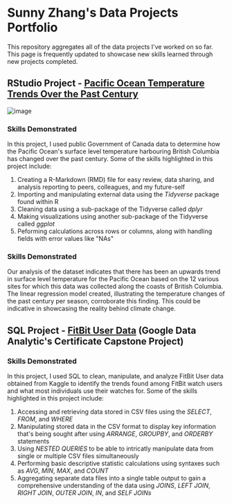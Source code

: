 # Sunny Zhang's Data Projects Portfolio
This repository aggregates all of the data projects I've worked on so far. This page is frequently updated to showcase new skills learned through new projects completed. 

## RStudio Project - [Pacific Ocean Temperature Trends Over the Past Century](https://github.com/sunnyszhang/RStudio/blob/main/Pacific%20Ocean%20Temperature%20Trend%20Past%20Century%20-%20RStudio.pdf)
![image](https://github.com/sunnyszhang/DataProjectsPortfolio/assets/73503098/214b6d02-6db8-4e54-a81a-1a419b70ba4d)

### Skills Demonstrated
In this project, I used public Government of Canada data to determine how the Pacific Ocean's surface level temperature harbouring British Columbia has changed over the past century. Some of the skills highlighted in this project include:
  1. Creating a R-Markdown (RMD) file for easy review, data sharing, and analysis reporting to peers, colleagues, and my future-self
  2. Importing and manipulating external data using the *Tidyverse* package found within R
  3. Cleaning data using a sub-package of the Tidyverse called *dplyr*
  4. Making visualizations using another sub-package of the Tidyverse called *ggplot*
  5. Peforming calculations across rows or columns, along with handling fields with error values like "NAs"

### Skills Demonstrated
Our analysis of the dataset indicates that there has been an upwards trend in surface level temperature for the Pacific Ocean based on the 12 various sites for which this data was collected along the coasts of British Columbia. The linear regression model created, illustrating the temperature changes of the past century per season, corroborate this finding. This could be indicative in showcasing the reality behind climate change.  

## SQL Project - [FitBit User Data](https://github.com/sunnyszhang/SQL_Project/blob/main/Bellabeats%20SQL%20Notebook%20-%20For%20GitHub.ipynb) (Google Data Analytic's Certificate Capstone Project)
### Skills Demonstrated
In this project, I used SQL to clean, manipulate, and analyze FitBit User data obtained from Kaggle to identify the trends found among FitBit watch users and what most individuals use their watches for. Some of the skills highlighted in this project include:
  1. Accessing and retrieving data stored in CSV files using the *SELECT*, *FROM*, and *WHERE* 
  2. Manipulating stored data in the CSV format to display key information that's being sought after using *ARRANGE*, *GROUPBY*, and *ORDERBY* statements
  3. Using *NESTED QUERIES* to be able to intricatly manipulate data from single or multiple CSV files simultaneously
  4. Performing basic descriptive statistic calculations using syntaxes such as *AVG*, *MIN*, *MAX*, and *COUNT*
  5. Aggregating separate data files into a single table output to gain a comprehensive understanding of the data using *JOINS*, *LEFT JOIN*, *RIGHT JOIN*, *OUTER JOIN*, *IN*, and *SELF JOINs*



 
